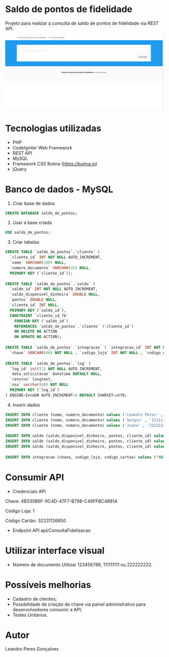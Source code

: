 # Saldo de pontos de fidelidade
Projeto para realizar a consulta de saldo de pontos de fidelidade via REST API.

![Demonstração](imgs/demonstracao.gif?raw=true "Demonstração")

# Tecnologias utilizadas
- PHP
- CodeIgniter Web Framework
- REST API
- MySQL
- Framework CSS Bulma (https://bulma.io)
- jQuery

# Banco de dados - MySQL
1. Criar base de dados
```sql
CREATE DATABASE saldo_de_pontos;
```
2. Usar a base criada
```sql
USE saldo_de_pontos;
```
3. Criar tabelas
```sql
CREATE TABLE `saldo_de_pontos`.`cliente` (
  `cliente_id` INT NOT NULL AUTO_INCREMENT,
  `nome` VARCHAR(100) NULL,
  `numero_documento` VARCHAR(45) NULL,
  PRIMARY KEY (`cliente_id`));

CREATE TABLE `saldo_de_pontos`.`saldo` (
  `saldo_id` INT NOT NULL AUTO_INCREMENT,
  `saldo_disponivel_dinheiro` DOUBLE NULL,
  `pontos` DOUBLE NULL,
  `cliente_id` INT NULL,
  PRIMARY KEY (`saldo_id`),
  CONSTRAINT `cliente_id_fk`
    FOREIGN KEY (`saldo_id`)
    REFERENCES `saldo_de_pontos`.`cliente` (`cliente_id`)
    ON DELETE NO ACTION
    ON UPDATE NO ACTION);

CREATE TABLE `saldo_de_pontos`.`integracao` ( `integracao_id` INT NOT NULL AUTO_INCREMENT , 
  `chave` VARCHAR(40) NOT NULL , `codigo_loja` INT NOT NULL , `codigo_cartao` BIGINT NOT NULL , PRIMARY KEY (`integracao_id`)) ENGINE = InnoDB;

CREATE TABLE `saldo_de_pontos`.`log` (
  `log_id` int(11) NOT NULL AUTO_INCREMENT,
  `data_solicitacao` datetime DEFAULT NULL,
  `retorno` longtext,
  `nsu` varchar(40) NOT NULL
  PRIMARY KEY (`log_id`)
) ENGINE=InnoDB AUTO_INCREMENT=8 DEFAULT CHARSET=utf8;
```
4. Inserir dados
```sql
INSERT INTO cliente (nome, numero_documento) values ('Leandro Peres' , '123456789');
INSERT INTO cliente (nome, numero_documento) values ('Sergio' , '111111111');
INSERT INTO cliente (nome, numero_documento) values ('Joana' , '222222222');

INSERT INTO saldo (saldo_disponivel_dinheiro, pontos, cliente_id) values (50.0, 20, 1);
INSERT INTO saldo (saldo_disponivel_dinheiro, pontos, cliente_id) values (100.0, 40, 2);
INSERT INTO saldo (saldo_disponivel_dinheiro, pontos, cliente_id) values (150.0, 60, 3);

INSERT INTO integracao (chave, codigo_loja, codigo_cartao) values ("4B335B6F-9C4D-47F7-B798-C46FFBC4881A", 1, 32231126850);
```

# Consumir API
- Credenciais API


Chave: 4B335B6F-9C4D-47F7-B798-C46FFBC4881A

Código Loja: 1

Código Cartão: 32231126850 

- Endpoint API
api/ConsultaFidelizacao

# Utilizar interface visual
- Número de documento
Utilizar 123456789, 111111111 ou 222222222.

# Possíveis melhorias
- Cadastro de clientes;
- Possibilidade de criação de chave via painel administrativo para desenvolvedores consumir a API;
- Testes Unitários.

# Autor
Leandro Peres Gonçalves